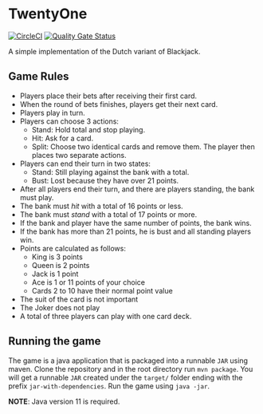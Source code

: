 # TwentyOne
[![CircleCI](https://circleci.com/gh/ikhoury/twentyone.svg?style=svg)](https://circleci.com/gh/ikhoury/twentyone)
[![Quality Gate Status](https://sonarcloud.io/api/project_badges/measure?project=ikhoury_twentyone&metric=alert_status)](https://sonarcloud.io/dashboard?id=ikhoury_twentyone)

A simple implementation of the Dutch variant of Blackjack.

## Game Rules
- Players place their bets after receiving their first card.
- When the round of bets finishes, players get their next card.
- Players play in turn.
- Players can choose 3 actions:
    - Stand: Hold total and stop playing.
    - Hit: Ask for a card.
    - Split: Choose two identical cards and remove them. The player then places two separate actions.
- Players can end their turn in two states:
    - Stand: Still playing against the bank with a total.
    - Bust: Lost because they have over 21 points.
- After all players end their turn, and there are players standing, the bank must play.
- The bank must _hit_ with a total of 16 points or less.
- The bank must _stand_ with a total of 17 points or more.
- If the bank and player have the same number of points, the bank wins.
- If the bank has more than 21 points, he is bust and all standing players win.
- Points are calculated as follows:
    - King is 3 points
    - Queen is 2 points
    - Jack is 1 point
    - Ace is 1 or 11 points of your choice
    - Cards 2 to 10 have their normal point value
- The suit of the card is not important
- The Joker does not play
- A total of three players can play with one card deck.

## Running the game
The game is a java application that is packaged into a runnable `JAR` using maven.
Clone the repository and in the root directory run `mvn package`.
You will get a runnable `JAR` created under the `target/` folder ending with the prefix `jar-with-dependencies`.
Run the game using `java -jar`.

**NOTE**: Java version 11 is required.
